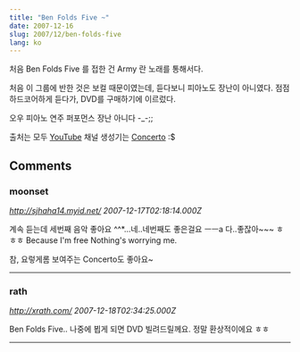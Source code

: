```yaml
---
title: "Ben Folds Five ~"
date: 2007-12-16
slug: 2007/12/ben-folds-five
lang: ko
---
```


처음 Ben Folds Five 를 접한 건 Army 란 노래를 통해서다.

처음 이 그룹에 반한 것은 보컬 때문이였는데, 듣다보니 피아노도 장난이 아니였다.
점점 하드코어하게 듣다가, DVD를 구매하기에 이르렀다.

오우 피아노 연주 퍼포먼스 장난 아니다 -_-;;

출처는 모두 [YouTube](http://www.youtube.com/)
채널 생성기는 [Concerto](http://concerto.playmaru.net/) :$

## Comments

### moonset
*http://sjhaha14.myid.net/*
*2007-12-17T02:18:14.000Z*

계속 듣는데 세번째 음악 좋아요 ^^*...네..네번째도 좋은걸요 ㅡㅡa
다..좋잖아~~~ ㅎㅎㅎ
Because I'm free Nothing's worrying me.

참, 요렇게롬 보여주는 Concerto도 좋아요~

---

### rath
*http://xrath.com/*
*2007-12-18T02:34:25.000Z*

Ben Folds Five.. 나중에 뵙게 되면 DVD 빌려드릴께요. 정말 환상적이에요 ㅎㅎ

---

